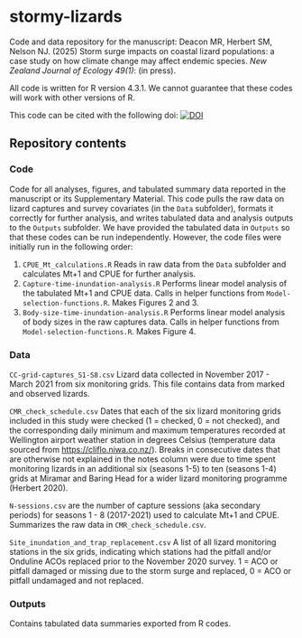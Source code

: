 # stormy-lizards

Code and data repository for the manuscript: Deacon MR, Herbert SM, Nelson NJ. (2025) Storm surge impacts on coastal lizard populations: a case study on how climate change may affect endemic species. *New Zealand Journal of Ecology 49(1)*: (in press).

All code is written for R version 4.3.1. We cannot guarantee that these codes will work with other versions of R. 

This code can be cited with the following doi: [![DOI](https://zenodo.org/badge/DOI/10.5281/zenodo.12770298.svg)](https://doi.org/10.5281/zenodo.12770298)

## Repository contents

### Code

Code for all analyses, figures, and tabulated summary data reported in the manuscript or its Supplementary Material. This code pulls the raw data on lizard captures and survey covariates (in the `Data` subfolder), formats it correctly for further analysis, and writes tabulated data and analysis outputs to the `Outputs` subfolder. We have provided the tabulated data in `Outputs` so that these codes can be run independently. However, the code files were initially run in the following order:

1. `CPUE_Mt_calculations.R` Reads in raw data from the `Data` subfolder and calculates Mt+1 and CPUE for further analysis.
2. `Capture-time-inundation-analysis.R` Performs linear model analysis of the tabulated Mt+1 and CPUE data. Calls in helper functions from `Model-selection-functions.R`. Makes Figures 2 and 3. 
3. `Body-size-time-inundation-analysis.R` Performs linear model analysis of body sizes in the raw captures data. Calls in helper functions from `Model-selection-functions.R`. Makes Figure 4. 

### Data

`CC-grid-captures_S1-S8.csv` Lizard data collected in November 2017 - March 2021 from six monitoring grids. This file contains data from marked and observed lizards. 

`CMR_check_schedule.csv` Dates that each of the six lizard monitoring grids included in this study were checked (1 = checked, 0 = not checked), and the corresponding daily minimum and maximum temperatures recorded at Wellington airport weather station in degrees Celsius (temperature data sourced from https://cliflo.niwa.co.nz/). Breaks in consecutive dates that are otherwise not explained in the notes column were due to time spent monitoring lizards in an additional six (seasons 1-5) to ten (seasons 1-4) grids at Miramar and Baring Head for a wider lizard monitoring programme (Herbert 2020).   

`N-sessions.csv` are the number of capture sessions (aka secondary periods) for seasons 1 - 8 (2017-2021) used to calculate Mt+1 and CPUE. Summarizes the raw data in `CMR_check_schedule.csv`. 

`Site_inundation_and_trap_replacement.csv` A list of all lizard monitoring stations in the six grids, indicating which stations had the pitfall and/or Onduline ACOs replaced prior to the November 2020 survey. 1 = ACO or pitfall damaged or missing due to the storm surge and replaced, 0 = ACO or pitfall undamaged and not replaced.  

### Outputs

Contains tabulated data summaries exported from R codes. 
